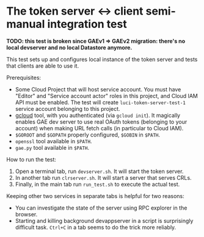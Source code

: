 # The token server <-> client semi-manual integration test

**TODO: this test is broken since GAEv1 => GAEv2 migration: there's no local
devserver and no local Datastore anymore.**

This test sets up and configures local instance of the token server and tests
that clients are able to use it.

Prerequisites:

* Some Cloud Project that will host service account. You must have "Editor" and
  "Service account actor" roles in this project, and Cloud IAM API must be
  enabled. The test will create `luci-token-server-test-1` service account
  belonging to this project.
* [gcloud](https://cloud.google.com/sdk/gcloud/) tool, with you authenticated
  (via `gcloud init`). It magically enables GAE dev server to use real OAuth
  tokens (belonging to your account) when making URL fetch calls (in particular
  to Cloud IAM).
* `$GOROOT` and `$GOPATH` properly configured, `$GOBIN` in `$PATH`.
* `openssl` tool available in `$PATH`.
* `gae.py` tool available in `$PATH`.

How to run the test:

1. Open a terminal tab, run `devserver.sh`. It will start the token server.
1. In another tab run `clrserver.sh`. It will start a server that serves CRLs.
1. Finally, in the main tab run `run_test.sh` to execute the actual test.

Keeping other two services in separate tabs is helpful for two reasons:

* You can investigate the state of the server using RPC explorer in the browser.
* Starting and killing background devappserver in a script is surprisingly
  difficult task. `Ctrl+C` in a tab seems to do the trick more reliably.
